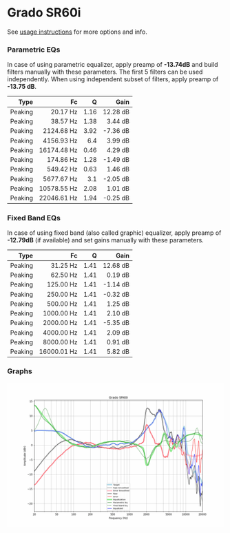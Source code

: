 # Grado SR60i
See [usage instructions](https://github.com/jaakkopasanen/AutoEq#usage) for more options and info.

### Parametric EQs
In case of using parametric equalizer, apply preamp of **-13.74dB** and build filters manually
with these parameters. The first 5 filters can be used independently.
When using independent subset of filters, apply preamp of **-13.75 dB**.

| Type    | Fc          |    Q | Gain     |
|--------:|------------:|-----:|---------:|
| Peaking | 20.17 Hz    | 1.16 | 12.28 dB |
| Peaking | 38.57 Hz    | 1.38 | 3.44 dB  |
| Peaking | 2124.68 Hz  | 3.92 | -7.36 dB |
| Peaking | 4156.93 Hz  | 6.4  | 3.99 dB  |
| Peaking | 16174.48 Hz | 0.46 | 4.29 dB  |
| Peaking | 174.86 Hz   | 1.28 | -1.49 dB |
| Peaking | 549.42 Hz   | 0.63 | 1.46 dB  |
| Peaking | 5677.67 Hz  | 3.1  | -2.05 dB |
| Peaking | 10578.55 Hz | 2.08 | 1.01 dB  |
| Peaking | 22046.61 Hz | 1.94 | -0.25 dB |

### Fixed Band EQs
In case of using fixed band (also called graphic) equalizer, apply preamp of **-12.79dB**
(if available) and set gains manually with these parameters.

| Type    | Fc          |    Q | Gain     |
|--------:|------------:|-----:|---------:|
| Peaking | 31.25 Hz    | 1.41 | 12.68 dB |
| Peaking | 62.50 Hz    | 1.41 | 0.19 dB  |
| Peaking | 125.00 Hz   | 1.41 | -1.14 dB |
| Peaking | 250.00 Hz   | 1.41 | -0.32 dB |
| Peaking | 500.00 Hz   | 1.41 | 1.25 dB  |
| Peaking | 1000.00 Hz  | 1.41 | 2.10 dB  |
| Peaking | 2000.00 Hz  | 1.41 | -5.35 dB |
| Peaking | 4000.00 Hz  | 1.41 | 2.09 dB  |
| Peaking | 8000.00 Hz  | 1.41 | 0.91 dB  |
| Peaking | 16000.01 Hz | 1.41 | 5.82 dB  |

### Graphs
![](./Grado%20SR60i.png)